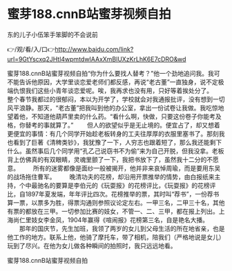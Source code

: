 # 蜜芽188.cnnB站蜜芽视频自拍
东的儿子小伍笨手笨脚的不会说前

👉/观/看/入/口👉http://www.baidu.com/link?url=9GtYscxq2JHtl4wpmtdwIAAxXmBlUXzKrLhK6E7cDRO&wd

蜜芽188.cnnB站蜜芽视频自拍“你为什么要找人替考？”他一个劲地追问我。我可不能告诉他原因，大学里谈恋爱老师们都反感，再说“老古董”一直独身，说不定极端仇恨我们这些小青年谈恋爱呢。唉，我再求也没有用，只好等着挨处分了。　　整个春节我都过的很郁闷，本以为开学了，学校就会对我通报批评，没有想到一切风平浪静。那天，“老古董”把我叫到他的办公室，拿出一份试卷让我做。我吃惊地望着他，不知道他葫芦里卖的什么药。“看什么啊，快做，只要这份卷子你能考及格，你替考的事就算了。”
　　但人的欲望似乎是无止境的。便宜占了，却又想着更便宜的事情：有几个同学开始趁老板转身的工夫往厚厚的衣服里塞书了。那刻我也看到了巨著《清稗类钞》，我犹豫了一下，人穷志也跟着短了，那么我还能剩下什么。虽然事后几个同学用“孔乙己说窃书不为偷”来为自己开脱，但我没拿。老板背上仿佛真的有双眼睛，灵魂里颤了一下，我把书放下了，虽然我十二分的不愿意。
　　所有的迷雾都像是面纱一般被揭开，他并非来哀悼周瑜，而是要用东吴的战场拖住曹军。
　　晚清功夫的花榜，却沿用开票推举的情势，由白报纸来主持，个中最驰名的要算是李伯元的《玩耍报》的花榜评比，《玩耍报》的花榜评比，自1897年夏发端，年年评比四次。花榜推举的票，其时叫“荐书”，一份荐书算一票，以票多为胜，得票沟通则参照议论定左右。一甲三名，二甲三十名，其他有票的都放在三甲。一切参加比赛的妓女，不管一、二、三甲，都在报上列出。上海尚仁里妓女李金凤，1904年赢得《喧闹报》花榜第三名，自是艳名大播。
　　那年的国庆节，先生加班，我领了两岁的女儿到父母生活的所在地省亲，也是他工作的地方。联系上他，他骑了摩托车，带了相机，陪我们（严格地说是女儿）玩到了尽兴。在他为女儿做各种瞬间的拍照时，我只远远地看。

蜜芽188.cnnB站蜜芽视频自拍
